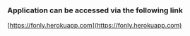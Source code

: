 ### Application can be accessed via the following link

[https://fonly.herokuapp.com](https://fonly.herokuapp.com)
